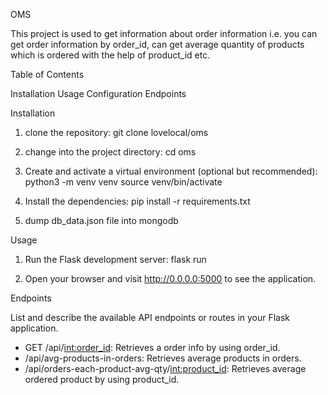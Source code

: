 OMS


This project is used to get information about order information i.e. you can get order information by order_id, can get average quantity of products which is ordered with the help of product_id etc.


Table of Contents

Installation
Usage
Configuration
Endpoints


Installation

1. clone the repository:
git clone lovelocal/oms

2. change into the project directory:
cd oms

3. Create and activate a virtual environment (optional but recommended):
python3 -m venv venv
source venv/bin/activate

4. Install the dependencies:
pip install -r requirements.txt

5. dump db_data.json file into mongodb


Usage

1. Run the Flask development server:
flask run

2. Open your browser and visit http://0.0.0.0:5000 to see the application.


Endpoints

List and describe the available API endpoints or routes in your Flask application.

* GET /api/<int:order_id>: Retrieves a order info by using order_id.
* /api/avg-products-in-orders: Retrieves average products in orders.
* /api/orders-each-product-avg-qty/<int:product_id>: Retrieves average ordered product by using product_id.
